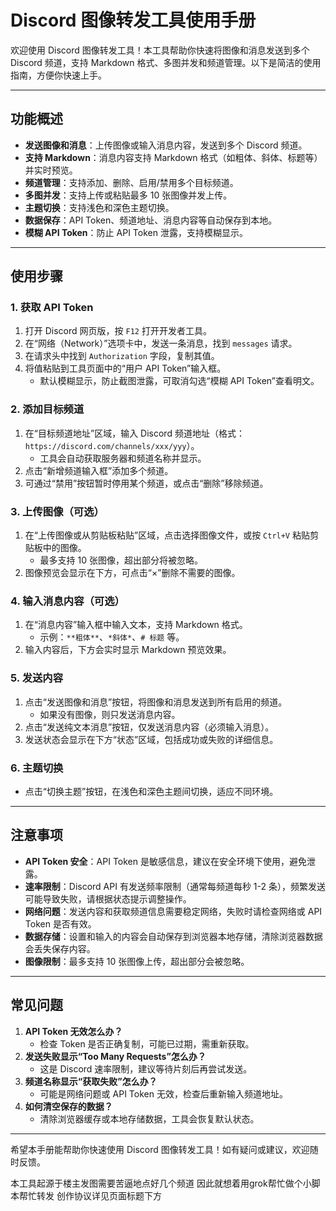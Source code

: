 # Discord 图像转发工具使用手册

欢迎使用 Discord 图像转发工具！本工具帮助你快速将图像和消息发送到多个 Discord 频道，支持 Markdown 格式、多图并发和频道管理。以下是简洁的使用指南，方便你快速上手。

---

## 功能概述
- **发送图像和消息**：上传图像或输入消息内容，发送到多个 Discord 频道。
- **支持 Markdown**：消息内容支持 Markdown 格式（如粗体、斜体、标题等）并实时预览。
- **频道管理**：支持添加、删除、启用/禁用多个目标频道。
- **多图并发**：支持上传或粘贴最多 10 张图像并发上传。
- **主题切换**：支持浅色和深色主题切换。
- **数据保存**：API Token、频道地址、消息内容等自动保存到本地。
- **模糊 API Token**：防止 API Token 泄露，支持模糊显示。

---

## 使用步骤

### 1. 获取 API Token
1. 打开 Discord 网页版，按 `F12` 打开开发者工具。
2. 在“网络（Network）”选项卡中，发送一条消息，找到 `messages` 请求。
3. 在请求头中找到 `Authorization` 字段，复制其值。
4. 将值粘贴到工具页面中的“用户 API Token”输入框。
   - 默认模糊显示，防止截图泄露，可取消勾选“模糊 API Token”查看明文。

### 2. 添加目标频道
1. 在“目标频道地址”区域，输入 Discord 频道地址（格式：`https://discord.com/channels/xxx/yyy`）。
   - 工具会自动获取服务器和频道名称并显示。
2. 点击“新增频道输入框”添加多个频道。
3. 可通过“禁用”按钮暂时停用某个频道，或点击“删除”移除频道。

### 3. 上传图像（可选）
1. 在“上传图像或从剪贴板粘贴”区域，点击选择图像文件，或按 `Ctrl+V` 粘贴剪贴板中的图像。
   - 最多支持 10 张图像，超出部分将被忽略。
2. 图像预览会显示在下方，可点击“×”删除不需要的图像。

### 4. 输入消息内容（可选）
1. 在“消息内容”输入框中输入文本，支持 Markdown 格式。
   - 示例：`**粗体**`、`*斜体*`、`# 标题` 等。
2. 输入内容后，下方会实时显示 Markdown 预览效果。

### 5. 发送内容
1. 点击“发送图像和消息”按钮，将图像和消息发送到所有启用的频道。
   - 如果没有图像，则只发送消息内容。
2. 点击“发送纯文本消息”按钮，仅发送消息内容（必须输入消息）。
3. 发送状态会显示在下方“状态”区域，包括成功或失败的详细信息。

### 6. 主题切换
- 点击“切换主题”按钮，在浅色和深色主题间切换，适应不同环境。

---

## 注意事项
- **API Token 安全**：API Token 是敏感信息，建议在安全环境下使用，避免泄露。
- **速率限制**：Discord API 有发送频率限制（通常每频道每秒 1-2 条），频繁发送可能导致失败，请根据状态提示调整操作。
- **网络问题**：发送内容和获取频道信息需要稳定网络，失败时请检查网络或 API Token 是否有效。
- **数据存储**：设置和输入的内容会自动保存到浏览器本地存储，清除浏览器数据会丢失保存内容。
- **图像限制**：最多支持 10 张图像上传，超出部分会被忽略。

---

## 常见问题
1. **API Token 无效怎么办？**
   - 检查 Token 是否正确复制，可能已过期，需重新获取。
2. **发送失败显示“Too Many Requests”怎么办？**
   - 这是 Discord 速率限制，建议等待片刻后再尝试发送。
3. **频道名称显示“获取失败”怎么办？**
   - 可能是网络问题或 API Token 无效，检查后重新输入频道地址。
4. **如何清空保存的数据？**
   - 清除浏览器缓存或本地存储数据，工具会恢复默认状态。

---

希望本手册能帮助你快速使用 Discord 图像转发工具！如有疑问或建议，欢迎随时反馈。

本工具起源于楼主发图需要苦逼地点好几个频道
因此就想着用grok帮忙做个小脚本帮忙转发
创作协议详见页面标题下方
